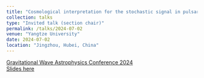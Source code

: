 ```yaml
---
title: "Cosmological interpretation for the stochastic signal in pulsar	timing arrays"
collection: talks
type: "Invited talk (section chair)"
permalink: /talks/2024-07-02
venue: "Yangtze University"
date: 2024-07-02
location: "Jingzhou, Hubei, China"
---
```


[Gravitational Wave Astrophysics Conference 2024](https://gwac2024.bnu.edu.cn/index/index/listarticle?menuid=14)\
[Slides here](./slides/2024-07-02.pdf)
